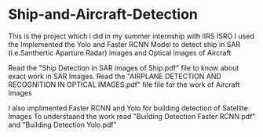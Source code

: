 # Ship-and-Aircraft-Detection
This is the project which i did in my summer internship with IIRS ISRO
I used the Implemented the Yolo and Faster RCNN Model to detect ship in SAR (i.e.Santhertic Aparture Radar) images and Optical images of Aircraft

Read the "Ship Detection in SAR images of Ship.pdf" file to know about exact work in SAR Images.
Read the "AIRPLANE DETECTION AND RECOGNITION IN OPTICAL IMAGES.pdf" file file for the work of Aircraft Images

I also implimented Faster RCNN and Yolo for building detection of Satellite Images  To understaand the work read "Building Detection Faster RCNN.pdf" and "Building Detection Yolo.pdf"


